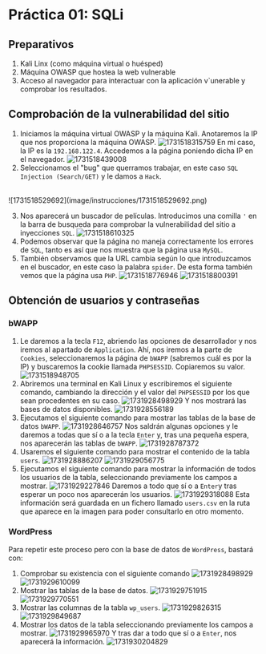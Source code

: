 # Práctica 01: SQLi
## Preparativos
1. Kali Linx (como máquina virtual o huésped)
2. Máquina OWASP que hostea la web vulnerable
3. Acceso al navegador para interactuar con la aplicación v`unerable y comprobar los resultados.

## Comprobación de la vulnerabilidad del sitio
1. Iniciamos la máquina virtual OWASP y la máquina Kali. Anotaremos la IP que nos proporciona la máquina OWASP.
![1731518315759](image/instrucciones/1731518315759.png)
En mi caso, la IP es la `192.168.122.4`. Accedemos a la página poniendo dicha IP en el navegador.
![1731518439008](image/instrucciones/1731518439008.png)
2. Seleccionamos el "bug" que querramos trabajar, en este caso `SQL Injection (Search/GET)` y le damos a `Hack`.
<br>
![1731518529692](image/instrucciones/1731518529692.png)

3. Nos aparecerá un buscador de películas. Introducimos una comilla `'` en la barra de busqueda para comprobar la vulnerabilidad del sitio a inyecciones `SQL`.
![1731518610325](image/instrucciones/1731518610325.png)
4. Podemos observar que la página no maneja correctamente los errores de `SQL`, tanto es así que nos muestra que la página usa `MySQL`.
5. También observamos que la URL cambia según lo que introduzcamos en el buscador, en este caso la palabra `spider`. De esta forma también vemos que la página usa `PHP`.
![1731518776946](image/instrucciones/1731518776946.png)
![1731518800391](image/instrucciones/1731518800391.png)

<div style="page-break-after: always;"></div>

## Obtención de usuarios y contraseñas
### bWAPP
1. Le daremos a la tecla `F12`, abriendo las opciones de desarrollador y nos iremos al apartado de `Application`. Ahí, nos iremos a la parte de `Cookies`, seleccionaremos la página de `bWAPP` (sabremos cuál es por la IP) y buscaremos la cookie llamada `PHPSESSID`. Copiaremos su valor. 
![1731518948705](image/instrucciones/1731518948705.png)
2. Abriremos una terminal en Kali Linux y escribiremos el siguiente comando, cambiando la dirección y el valor del `PHPSESSID` por los que sean procedentes en su caso. 
![1731928498929](image/instrucciones/1731928498929.png)
Y nos mostrará las bases de datos disponibles.
![1731928556189](image/instrucciones/1731928556189.png)
3. Ejecutamos el siguiente comando para mostrar las tablas de la base de datos `bWAPP`.
![1731928646757](image/instrucciones/1731928646757.png)
Nos saldrán algunas opciones y le daremos a todas que sí o a la tecla `Enter` y, tras una pequeña espera, nos aparecerán las tablas de `bWAPP`.
![1731928787372](image/instrucciones/1731928787372.png)
4. Usaremos el siguiente comando para mostrar el contenido de la tabla `users`.
![1731928886207](image/instrucciones/1731928886207.png)
![1731929056775](image/instrucciones/1731929056775.png)
5. Ejecutamos el siguiente comando para mostrar la información de todos los usuarios de la tabla, seleccionando previamente los campos a mostrar.
![1731929227846](image/instrucciones/1731929227846.png)
Daremos a todo que sí o a `Enter`y tras esperar un poco nos aparecerán los usuarios.
![1731929318088](image/instrucciones/1731929318088.png)
Esta información será guardada en un fichero llamado `users.csv` en la ruta que aparece en la imagen para poder consultarlo en otro momento.

### WordPress
Para repetir este proceso pero con la base de datos de `WordPress`, bastará con:
1. Comprobar su existencia con el siguiente comando
![1731928498929](image/instrucciones/1731928498929.png)
![1731929610099](image/instrucciones/1731929610099.png)
2. Mostrar las tablas de la base de datos.
![1731929751915](image/instrucciones/1731929751915.png)
![1731929770551](image/instrucciones/1731929770551.png)
3. Mostrar las columnas de la tabla `wp_users`.
![1731929826315](image/instrucciones/1731929826315.png)
![1731929849687](image/instrucciones/1731929849687.png)
4. Mostrar los datos de la tabla seleccionando previamente los campos a mostrar.
![1731929965970](image/instrucciones/1731929965970.png)
Y tras dar a todo que sí o a `Enter`, nos aparecerá la información.
![1731930204829](image/instrucciones/1731930204829.png)